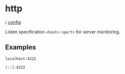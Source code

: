 # http

/ [config](/reference/server-config/index.md) 

Listen specification `<host>:<port>` for server monitoring.

## Examples

```
localhost:4222
```
```
[::]:4222
```

